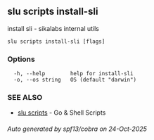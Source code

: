## slu scripts install-sli

install sli - sikalabs internal utils

```
slu scripts install-sli [flags]
```

### Options

```
  -h, --help        help for install-sli
  -o, --os string   OS (default "darwin")
```

### SEE ALSO

* [slu scripts](slu_scripts.md)	 - Go & Shell Scripts

###### Auto generated by spf13/cobra on 24-Oct-2025
